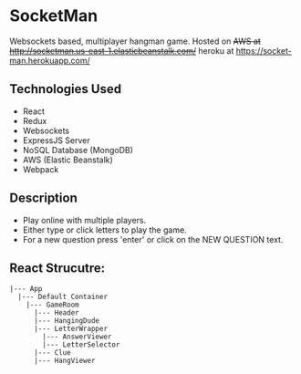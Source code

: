 # SocketMan
Websockets based, multiplayer hangman game. Hosted on ~~AWS at http://socketman.us-east-1.elasticbeanstalk.com/~~ heroku at https://socket-man.herokuapp.com/

## Technologies Used
- React
- Redux
- Websockets
- ExpressJS Server
- NoSQL Database (MongoDB)
- AWS (Elastic Beanstalk)
- Webpack


## Description
- Play online with multiple players.
- Either type or click letters to play the game.
- For a new question press 'enter' or click on the NEW QUESTION text.


## React Strucutre:
```
|--- App
  |--- Default Container
    |--- GameRoom
      |--- Header
      |--- HangingDude
      |--- LetterWrapper
        |--- AnswerViewer
        |--- LetterSelector
      |--- Clue
      |--- HangViewer
```